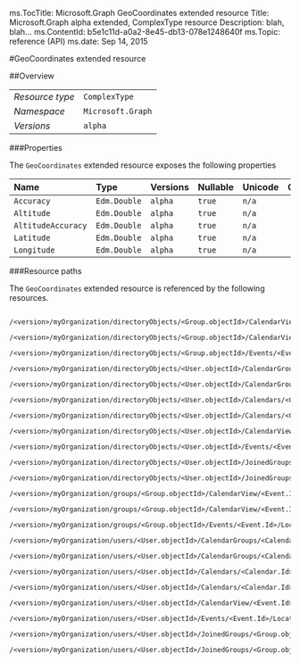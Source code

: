 ms.TocTitle: Microsoft.Graph GeoCoordinates extended resource
Title: Microsoft.Graph alpha  extended, ComplexType resource
Description: blah, blah...
ms.ContentId: b5e1c11d-a0a2-8e45-db13-078e1248640f
ms.Topic: reference (API)
ms.date: Sep 14, 2015

#GeoCoordinates extended resource

 



<a name="msg-complex-type-GeoCoordinates"> </a>
##Overview

|  |  | 
| :-- | :-- | 
| _Resource type_ | `ComplexType` | 
| _Namespace_ | `Microsoft.Graph` | 
| _Versions_ | `alpha` | 


###Properties

The `GeoCoordinates` extended resource exposes the following properties 

| Name | Type | Versions | Nullable | Unicode | Comments | 
| :-- | :-- | :-- | :-- | :-- | :-- | 
| `Accuracy` | `Edm.Double` | `alpha` | `true` | `n/a` |  | 
| `Altitude` | `Edm.Double` | `alpha` | `true` | `n/a` |  | 
| `AltitudeAccuracy` | `Edm.Double` | `alpha` | `true` | `n/a` |  | 
| `Latitude` | `Edm.Double` | `alpha` | `true` | `n/a` |  | 
| `Longitude` | `Edm.Double` | `alpha` | `true` | `n/a` |  | 


###Resource paths

The `GeoCoordinates` extended resource is referenced by the following resources. 

```no-highlight
	/<version>/myOrganization/directoryObjects/<Group.objectId>/CalendarView/<Event.Id>/Instances/<Event.Id>/Location/Coordinates
	/<version>/myOrganization/directoryObjects/<Group.objectId>/CalendarView/<Event.Id>/Location/Coordinates
	/<version>/myOrganization/directoryObjects/<Group.objectId>/Events/<Event.Id>/Location/Coordinates
	/<version>/myOrganization/directoryObjects/<User.objectId>/CalendarGroups/<CalendarGroup.Id>/Calendars/<Calendar.Id>/CalendarView/<Event.Id>/Location/Coordinates
	/<version>/myOrganization/directoryObjects/<User.objectId>/CalendarGroups/<CalendarGroup.Id>/Calendars/<Calendar.Id>/Events/<Event.Id>/Location/Coordinates
	/<version>/myOrganization/directoryObjects/<User.objectId>/Calendars/<Calendar.Id>/CalendarView/<Event.Id>/Location/Coordinates
	/<version>/myOrganization/directoryObjects/<User.objectId>/Calendars/<Calendar.Id>/Events/<Event.Id>/Location/Coordinates
	/<version>/myOrganization/directoryObjects/<User.objectId>/CalendarView/<Event.Id>/Location/Coordinates
	/<version>/myOrganization/directoryObjects/<User.objectId>/Events/<Event.Id>/Location/Coordinates
	/<version>/myOrganization/directoryObjects/<User.objectId>/JoinedGroups/<Group.objectId>/CalendarView/<Event.Id>/Location/Coordinates
	/<version>/myOrganization/directoryObjects/<User.objectId>/JoinedGroups/<Group.objectId>/Events/<Event.Id>/Location/Coordinates
	/<version>/myOrganization/groups/<Group.objectId>/CalendarView/<Event.Id>/Instances/<Event.Id>/Location/Coordinates
	/<version>/myOrganization/groups/<Group.objectId>/CalendarView/<Event.Id>/Location/Coordinates
	/<version>/myOrganization/groups/<Group.objectId>/Events/<Event.Id>/Location/Coordinates
	/<version>/myOrganization/users/<User.objectId>/CalendarGroups/<CalendarGroup.Id>/Calendars/<Calendar.Id>/CalendarView/<Event.Id>/Location/Coordinates
	/<version>/myOrganization/users/<User.objectId>/CalendarGroups/<CalendarGroup.Id>/Calendars/<Calendar.Id>/Events/<Event.Id>/Location/Coordinates
	/<version>/myOrganization/users/<User.objectId>/Calendars/<Calendar.Id>/CalendarView/<Event.Id>/Location/Coordinates
	/<version>/myOrganization/users/<User.objectId>/Calendars/<Calendar.Id>/Events/<Event.Id>/Location/Coordinates
	/<version>/myOrganization/users/<User.objectId>/CalendarView/<Event.Id>/Location/Coordinates
	/<version>/myOrganization/users/<User.objectId>/Events/<Event.Id>/Location/Coordinates
	/<version>/myOrganization/users/<User.objectId>/JoinedGroups/<Group.objectId>/CalendarView/<Event.Id>/Location/Coordinates
	/<version>/myOrganization/users/<User.objectId>/JoinedGroups/<Group.objectId>/Events/<Event.Id>/Location/Coordinates```





